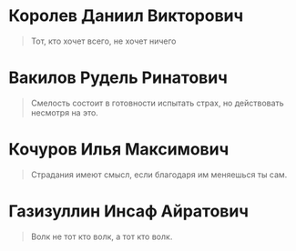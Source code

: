 # Королев Даниил Викторович
> Тот, кто хочет всего, не хочет ничего

# Вакилов Рудель Ринатович
> Смелость состоит в готовности испытать страх, но действовать несмотря на это.

# Кочуров Илья Максимович
> Страдания имеют смысл, если благодаря им меняешься ты сам.
# Газизуллин Инсаф Айратович
> Волк не тот кто волк, а тот кто волк.
